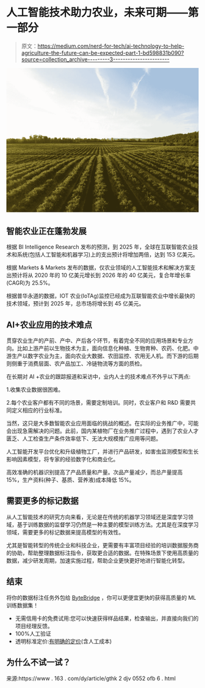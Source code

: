# 人工智能技术助力农业，未来可期——第一部分

> 原文：<https://medium.com/nerd-for-tech/ai-technology-to-help-agriculture-the-future-can-be-expected-part-1-bd598831b090?source=collection_archive---------3----------------------->

![](img/b9117961b043627486614fdd4240473b.png)

## 智能农业正在蓬勃发展

根据 BI Intelligence Research 发布的预测，到 2025 年，全球在互联智能农业技术和系统(包括人工智能和机器学习)上的支出预计将增加两倍，达到 153 亿美元。

根据 Markets & Markets 发布的数据，仅农业领域的人工智能技术和解决方案支出预计将从 2020 年的 10 亿美元增长到 2026 年的 40 亿美元，复合年增长率(CAGR)为 25.5%。

根据普华永道的数据，IOT 农业(IoTAg)监控已经成为互联智能农业中增长最快的技术领域，预计到 2025 年，总市场将增长到 45 亿美元。

## **AI+农业应用的技术难点**

贯穿农业生产的产前、产中、产后各个环节，有着完全不同的应用场景和专业方向。比如上游产前以生物技术为主，面向信息化种植、生物育种、农药、化肥。中游生产以数字农业为主，面向农业大数据、农田监控、农用无人机。而下游的后期则侧重于消费层面、农产品加工、冷链物流等方面的质检。

在长期对 AI +农业的跟踪报道和采访中，业内人士的技术难点不外乎以下两点:

1.收集农业数据很困难。

2.每个农业客户都有不同的场景，需要定制培训。同时，农业客户和 R&D 需要共同定义相应的行业标准。

当然，这只是大多数智能农业应用面临的挑战的概述。在实际的业务推广中，可能会出现急需解决的问题。此前，国内某植物厂在业务推广过程中，遇到了农业人才匮乏、人工检查生产条件效率低下、无法大规模推广应用等问题。

人工智能开发平台优化和升级植物工厂，并进行产品研发，如害虫监测模型和生长影响因素模型，将专家的经验数字化和商业化。

高效准确的机器识别提高了产品质量和产量。次品产量减少，而总产量提高 15%，生产资料(种子、基质、营养液)成本降低 15%。

## 需要更多的标记数据

从人工智能技术的研究方向来看，无论是在传统的机器学习领域还是深度学习领域，基于训练数据的监督学习仍然是一种主要的模型训练方法。尤其是在深度学习领域，需要更多的标记数据来提高模型的有效性。

尤其是智能转型的传统企业和科技企业，更需要有丰富项目经验的培训数据服务商的协助，帮助整理数据标注指令，获取更合适的数据。在特殊场景下使用高质量的数据，减少研发周期，加速实施过程，帮助企业更快更好地进行智能化转型。

## 结束

将你的数据标注任务外包给 [ByteBridge](https://tinyurl.com/mtt9drt9) ，你可以更便宜更快的获得高质量的 ML 训练数据集！

*   无需信用卡的免费试用:您可以快速获得样品结果，检查输出，并直接向我们的项目经理反馈。
*   100%人工验证
*   透明标准定价:[有明确的定价](https://www.bytebridge.io/#/?module=price)(含人工成本)

## 为什么不试一试？

来源:https://www . 163 . com/dy/article/gthk 2 djv 0552 ofb 6 . html